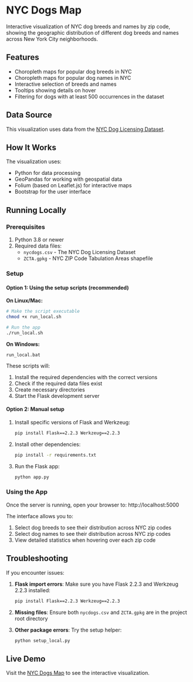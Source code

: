 # NYC Dogs Map

Interactive visualization of NYC dog breeds and names by zip code, showing the geographic distribution of different dog breeds and names across New York City neighborhoods.

## Features

- Choropleth maps for popular dog breeds in NYC
- Choropleth maps for popular dog names in NYC
- Interactive selection of breeds and names
- Tooltips showing details on hover
- Filtering for dogs with at least 500 occurrences in the dataset

## Data Source

This visualization uses data from the [NYC Dog Licensing Dataset](https://data.cityofnewyork.us/Health/NYC-Dog-Licensing-Dataset/nu7n-tubp).

## How It Works

The visualization uses:
- Python for data processing
- GeoPandas for working with geospatial data
- Folium (based on Leaflet.js) for interactive maps
- Bootstrap for the user interface

## Running Locally

### Prerequisites

1. Python 3.8 or newer
2. Required data files:
   - `nycdogs.csv` - The NYC Dog Licensing Dataset
   - `ZCTA.gpkg` - NYC ZIP Code Tabulation Areas shapefile

### Setup

#### Option 1: Using the setup scripts (recommended)

**On Linux/Mac:**
```bash
# Make the script executable
chmod +x run_local.sh

# Run the app
./run_local.sh
```

**On Windows:**
```
run_local.bat
```

These scripts will:
1. Install the required dependencies with the correct versions
2. Check if the required data files exist
3. Create necessary directories
4. Start the Flask development server

#### Option 2: Manual setup

1. Install specific versions of Flask and Werkzeug:
   ```bash
   pip install Flask==2.2.3 Werkzeug==2.2.3
   ```

2. Install other dependencies:
   ```bash
   pip install -r requirements.txt
   ```

3. Run the Flask app:
   ```bash
   python app.py
   ```

### Using the App

Once the server is running, open your browser to: http://localhost:5000

The interface allows you to:
1. Select dog breeds to see their distribution across NYC zip codes
2. Select dog names to see their distribution across NYC zip codes
3. View detailed statistics when hovering over each zip code

## Troubleshooting

If you encounter issues:

1. **Flask import errors**: Make sure you have Flask 2.2.3 and Werkzeug 2.2.3 installed:
   ```bash
   pip install Flask==2.2.3 Werkzeug==2.2.3
   ```

2. **Missing files**: Ensure both `nycdogs.csv` and `ZCTA.gpkg` are in the project root directory

3. **Other package errors**: Try the setup helper:
   ```bash
   python setup_local.py
   ```

## Live Demo

Visit the [NYC Dogs Map](https://shuvom-s.github.io/nycdogs/) to see the interactive visualization. 